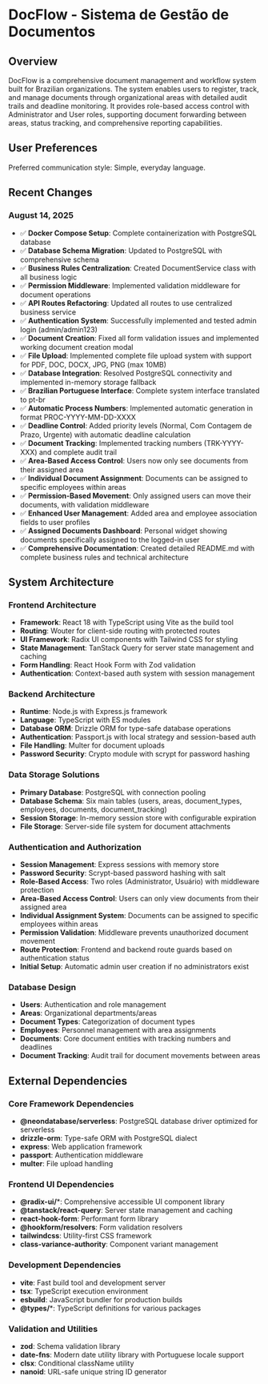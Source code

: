 # DocFlow - Sistema de Gestão de Documentos

## Overview

DocFlow is a comprehensive document management and workflow system built for Brazilian organizations. The system enables users to register, track, and manage documents through organizational areas with detailed audit trails and deadline monitoring. It provides role-based access control with Administrator and User roles, supporting document forwarding between areas, status tracking, and comprehensive reporting capabilities.

## User Preferences

Preferred communication style: Simple, everyday language.

## Recent Changes

### August 14, 2025
- ✅ **Docker Compose Setup**: Complete containerization with PostgreSQL database
- ✅ **Database Schema Migration**: Updated to PostgreSQL with comprehensive schema
- ✅ **Business Rules Centralization**: Created DocumentService class with all business logic
- ✅ **Permission Middleware**: Implemented validation middleware for document operations
- ✅ **API Routes Refactoring**: Updated all routes to use centralized business service
- ✅ **Authentication System**: Successfully implemented and tested admin login (admin/admin123)
- ✅ **Document Creation**: Fixed all form validation issues and implemented working document creation modal
- ✅ **File Upload**: Implemented complete file upload system with support for PDF, DOC, DOCX, JPG, PNG (max 10MB)
- ✅ **Database Integration**: Resolved PostgreSQL connectivity and implemented in-memory storage fallback
- ✅ **Brazilian Portuguese Interface**: Complete system interface translated to pt-br
- ✅ **Automatic Process Numbers**: Implemented automatic generation in format PROC-YYYY-MM-DD-XXXX
- ✅ **Deadline Control**: Added priority levels (Normal, Com Contagem de Prazo, Urgente) with automatic deadline calculation
- ✅ **Document Tracking**: Implemented tracking numbers (TRK-YYYY-XXX) and complete audit trail
- ✅ **Area-Based Access Control**: Users now only see documents from their assigned area
- ✅ **Individual Document Assignment**: Documents can be assigned to specific employees within areas
- ✅ **Permission-Based Movement**: Only assigned users can move their documents, with validation middleware
- ✅ **Enhanced User Management**: Added area and employee association fields to user profiles
- ✅ **Assigned Documents Dashboard**: Personal widget showing documents specifically assigned to the logged-in user
- ✅ **Comprehensive Documentation**: Created detailed README.md with complete business rules and technical architecture

## System Architecture

### Frontend Architecture
- **Framework**: React 18 with TypeScript using Vite as the build tool
- **Routing**: Wouter for client-side routing with protected routes
- **UI Framework**: Radix UI components with Tailwind CSS for styling
- **State Management**: TanStack Query for server state management and caching
- **Form Handling**: React Hook Form with Zod validation
- **Authentication**: Context-based auth system with session management

### Backend Architecture
- **Runtime**: Node.js with Express.js framework
- **Language**: TypeScript with ES modules
- **Database ORM**: Drizzle ORM for type-safe database operations
- **Authentication**: Passport.js with local strategy and session-based auth
- **File Handling**: Multer for document uploads
- **Password Security**: Crypto module with scrypt for password hashing

### Data Storage Solutions
- **Primary Database**: PostgreSQL with connection pooling
- **Database Schema**: Six main tables (users, areas, document_types, employees, documents, document_tracking)
- **Session Storage**: In-memory session store with configurable expiration
- **File Storage**: Server-side file system for document attachments

### Authentication and Authorization
- **Session Management**: Express sessions with memory store
- **Password Security**: Scrypt-based password hashing with salt
- **Role-Based Access**: Two roles (Administrator, Usuário) with middleware protection
- **Area-Based Access Control**: Users can only view documents from their assigned area
- **Individual Assignment System**: Documents can be assigned to specific employees within areas
- **Permission Validation**: Middleware prevents unauthorized document movement
- **Route Protection**: Frontend and backend route guards based on authentication status
- **Initial Setup**: Automatic admin user creation if no administrators exist

### Database Design
- **Users**: Authentication and role management
- **Areas**: Organizational departments/areas
- **Document Types**: Categorization of document types
- **Employees**: Personnel management with area assignments
- **Documents**: Core document entities with tracking numbers and deadlines
- **Document Tracking**: Audit trail for document movements between areas

## External Dependencies

### Core Framework Dependencies
- **@neondatabase/serverless**: PostgreSQL database driver optimized for serverless
- **drizzle-orm**: Type-safe ORM with PostgreSQL dialect
- **express**: Web application framework
- **passport**: Authentication middleware
- **multer**: File upload handling

### Frontend UI Dependencies
- **@radix-ui/***: Comprehensive accessible UI component library
- **@tanstack/react-query**: Server state management and caching
- **react-hook-form**: Performant form library
- **@hookform/resolvers**: Form validation resolvers
- **tailwindcss**: Utility-first CSS framework
- **class-variance-authority**: Component variant management

### Development Dependencies
- **vite**: Fast build tool and development server
- **tsx**: TypeScript execution environment
- **esbuild**: JavaScript bundler for production builds
- **@types/***: TypeScript definitions for various packages

### Validation and Utilities
- **zod**: Schema validation library
- **date-fns**: Modern date utility library with Portuguese locale support
- **clsx**: Conditional className utility
- **nanoid**: URL-safe unique string ID generator